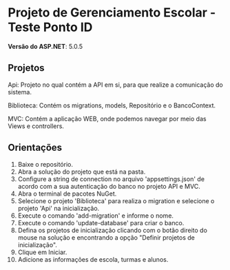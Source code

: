 # Projeto de Gerenciamento Escolar - Teste Ponto ID

**Versão do ASP.NET**: 5.0.5

## Projetos

Api: Projeto no qual contém a API em si, para que realize a comunicação do sistema.

Biblioteca: Contém os migrations, models, Repositório e o BancoContext.

MVC: Contém a aplicação WEB, onde podemos navegar por meio das Views e controllers.

## Orientações

1. Baixe o repositório.
2. Abra a solução do projeto que está na pasta.
3. Configure a string de connection no arquivo 'appsettings.json' de acordo com a sua autenticação do banco no projeto API e MVC.
4. Abra o terminal de pacotes NuGet.
5. Selecione o projeto 'Biblioteca' para realiza o migration e selecione o projeto 'Api' na inicialização.
6. Execute o comando 'add-migration' e informe o nome.
7. Execute o comando 'update-database' para criar o banco.
8. Defina os projetos de inicialização clicando com o botão direito do mouse na solução e encontrando a opção "Definir projetos de inicialização".
9. Clique em Iniciar.
10. Adicione as informações de escola, turmas e alunos.
